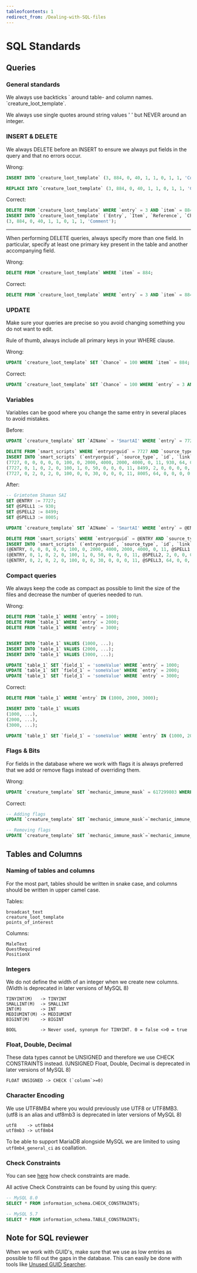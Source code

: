 ```yaml
---
tableofcontents: 1
redirect_from: /Dealing-with-SQL-files
---
```


# SQL Standards

## Queries

### General standards

We always use backticks \` around table- and column names. \`creature_loot_template\`.

We always use single quotes around string values ' ' but NEVER around an integer.

### INSERT & DELETE

We always DELETE before an INSERT to ensure we always put fields in the query and that no errors occur.

Wrong:

```sql
INSERT INTO `creature_loot_template` (3, 884, 0, 40, 1, 1, 0, 1, 1, 'Comment');

REPLACE INTO `creature_loot_template` (3, 884, 0, 40, 1, 1, 0, 1, 1, 'Comment');
```

Correct:

```sql
DELETE FROM `creature_loot_template` WHERE `entry` = 3 AND `item` = 884;
INSERT INTO `creature_loot_template` (`Entry`, `Item`, `Reference`, `Chance`, `QuestRequired`, `LootMode`, `GroupId`, `MinCount`, `MaxCount`, `Comment`) VALUES 
(3, 884, 0, 40, 1, 1, 0, 1, 1, 'Comment');
```
---

When performing DELETE queries, always specify more than one field. In particular, specify at least one primary key present in the table and another accompanying field.

Wrong:

```sql
DELETE FROM `creature_loot_template` WHERE `item` = 884;
```

Correct:

```sql
DELETE FROM `creature_loot_template` WHERE `entry` = 3 AND `item` = 884;
```

### UPDATE

Make sure your queries are precise so you avoid changing something you do not want to edit.

Rule of thumb, always include all primary keys in your WHERE clause.

Wrong:

```sql
UPDATE `creature_loot_template` SET `Chance` = 100 WHERE `item` = 884;
```

Correct:

```sql
UPDATE `creature_loot_template` SET `Chance` = 100 WHERE `entry` = 3 AND `item` = 884;
```

### Variables

Variables can be good where you change the same entry in several places to avoid mistakes.

Before:

```sql
UPDATE `creature_template` SET `AIName` = 'SmartAI' WHERE `entry` = 7727;

DELETE FROM `smart_scripts` WHERE `entryorguid` = 7727 AND `source_type` = 0;
INSERT INTO `smart_scripts` (`entryorguid`, `source_type`, `id`, `link`, `event_type`, `event_phase_mask`, `event_chance`, `event_flags`, `event_param1`, `event_param2`, `event_param3`, `event_param4`, `event_param5`, `action_type`, `action_param1`, `action_param2`, `action_param3`, `action_param4`, `action_param5`, `action_param6`, `target_type`, `target_param1`, `target_param2`, `target_param3`, `target_param4`, `target_x`, `target_y`, `target_z`, `target_o`, `comment`) VALUES 
(7727, 0, 0, 0, 0, 0, 100, 0, 2000, 4000, 2000, 4000, 0, 11, 930, 64, 0, 0, 0, 0, 2, 0, 0, 0, 0, 0, 0, 0, 0, 'Grimtotem Shaman - In Combat - Cast \'Chain Lightning\''),
(7727, 0, 1, 0, 2, 0, 100, 1, 0, 50, 0, 0, 0, 11, 8499, 2, 0, 0, 0, 0, 2, 0, 0, 0, 0, 0, 0, 0, 0, 'Grimtotem Shaman - Between 0-50% Health - Cast \'Fire Nova\' (No Repeat)'),
(7727, 0, 2, 0, 2, 0, 100, 0, 0, 30, 0, 0, 0, 11, 8005, 64, 0, 0, 0, 0, 1, 0, 0, 0, 0, 0, 0, 0, 0, 'Grimtotem Shaman - Between 0-30% Health - Cast \'Healing Wave\'');
```

After:

```sql
-- Grimtotem Shaman SAI
SET @ENTRY := 7727;
SET @SPELL1 := 930;
SET @SPELL2 := 8499;
SET @SPELL3 := 8005;

UPDATE `creature_template` SET `AIName` = 'SmartAI' WHERE `entry` = @ENTRY;

DELETE FROM `smart_scripts` WHERE `entryorguid` = @ENTRY AND `source_type` = 0;
INSERT INTO `smart_scripts` (`entryorguid`, `source_type`, `id`, `link`, `event_type`, `event_phase_mask`, `event_chance`, `event_flags`, `event_param1`, `event_param2`, `event_param3`, `event_param4`, `event_param5`, `action_type`, `action_param1`, `action_param2`, `action_param3`, `action_param4`, `action_param5`, `action_param6`, `target_type`, `target_param1`, `target_param2`, `target_param3`, `target_param4`, `target_x`, `target_y`, `target_z`, `target_o`, `comment`) VALUES 
(@ENTRY, 0, 0, 0, 0, 0, 100, 0, 2000, 4000, 2000, 4000, 0, 11, @SPELL1, 64, 0, 0, 0, 0, 2, 0, 0, 0, 0, 0, 0, 0, 0, 'Grimtotem Shaman - In Combat - Cast \'Chain Lightning\''),
(@ENTRY, 0, 1, 0, 2, 0, 100, 1, 0, 50, 0, 0, 0, 11, @SPELL2, 2, 0, 0, 0, 0, 2, 0, 0, 0, 0, 0, 0, 0, 0, 'Grimtotem Shaman - Between 0-50% Health - Cast \'Fire Nova\' (No Repeat)'),
(@ENTRY, 0, 2, 0, 2, 0, 100, 0, 0, 30, 0, 0, 0, 11, @SPELL3, 64, 0, 0, 0, 0, 1, 0, 0, 0, 0, 0, 0, 0, 0, 'Grimtotem Shaman - Between 0-30% Health - Cast \'Healing Wave\'');
```


### Compact queries

We always keep the code as compact as possible to limit the size of the files and decrease the number of queries needed to run.

Wrong:

```sql
DELETE FROM `table_1` WHERE `entry` = 1000;
DELETE FROM `table_1` WHERE `entry` = 2000;
DELETE FROM `table_1` WHERE `entry` = 3000;


INSERT INTO `table_1` VALUES (1000, ...);
INSERT INTO `table_1` VALUES (2000, ...);
INSERT INTO `table_1` VALUES (3000, ...);

UPDATE `table_1` SET `field_1` = 'someValue' WHERE `entry` = 1000;
UPDATE `table_1` SET `field_1` = 'someValue' WHERE `entry` = 2000;
UPDATE `table_1` SET `field_1` = 'someValue' WHERE `entry` = 3000;
```

Correct:

```sql
DELETE FROM `table_1` WHERE `entry` IN (1000, 2000, 3000);

INSERT INTO `table_1` VALUES
(1000, ...),
(2000, ...),
(3000, ...);

UPDATE `table_1` SET `field_1` = 'someValue' WHERE `entry` IN (1000, 2000, 3000);
```

### Flags & Bits

For fields in the database where we work with flags it is always preferred that we add or remove flags instead of overriding them.

Wrong:

```sql
UPDATE `creature_template` SET `mechanic_immune_mask` = 617299803 WHERE `entry` = 7727;
```

Correct:

```sql
-- Adding flags
UPDATE `creature_template` SET `mechanic_immune_mask`=`mechanic_immune_mask`|64|256|1024 WHERE `entry` = 7727;

-- Removing flags
UPDATE `creature_template` SET `mechanic_immune_mask`=`mechanic_immune_mask`&~(64|256|1024) WHERE `entry` = 7727;
```

## Tables and Columns

### Naming of tables and columns

For the most part, tables should be written in snake case, and columns should be written in upper camel case.

Tables:
```
broadcast_text
creature_loot_template
points_of_interest
```

Columns:
```
MaleText
QuestRequired
PositionX
```

### Integers

We do not define the width of an integer when we create new columns. (Width is deprecated in later versions of MySQL 8)

```
TINYINT(M)   -> TINYINT
SMALLINT(M)  -> SMALLINT
INT(M)       -> INT
MEDIUMINT(M) -> MEDIUMINT
BIGINT(M)    -> BIGINT

BOOL         -> Never used, synonym for TINYINT. 0 = false <>0 = true
```

### Float, Double, Decimal

These data types cannot be UNSIGNED and therefore we use CHECK CONSTRAINTS instead. (UNSIGNED Float, Double, Decimal is deprecated in later versions of MySQL 8)

```
FLOAT UNSIGNED -> CHECK (`column`>=0)
```

### Character Encoding

We use UTF8MB4 where you would previously use UTF8 or UTF8MB3. (utf8 is an alias and utf8mb3 is deprecated in later versions of MySQL 8)

```
utf8    -> utf8mb4
utf8mb3 -> utf8mb4
```

To be able to support MariaDB alongside MySQL we are limited to using `utf8mb4_general_ci` as coallation.

### Check Constraints

You can see [here](https://github.com/Azerothcore/azerothcore-wotlk/blob/master/data/sql/base/db_auth/realmlist.sql) how check constraints are made.

All active Check Constraints can be found by using this query:

```sql
-- MySQL 8.0
SELECT * FROM information_schema.CHECK_CONSTRAINTS;

-- MySQL 5.7
SELECT * FROM information_schema.TABLE_CONSTRAINTS;
```

## Note for SQL reviewer

When we work with GUID's, make sure that we use as low entries as possible to fill out the gaps in the database. This can easily be done with tools like [Unused GUID Searcher](https://github.com/azerothcore/unused-guid-search).
